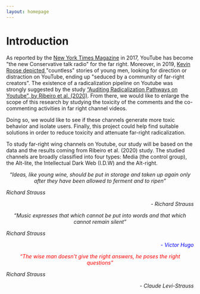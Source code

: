 ```yaml
---
layout: homepage
---
```


# Introduction

As reported by the [New York Times Magazine](https://www.nytimes.com/2017/08/03/magazine/for-the-new-far-right-youtube-has-become-the-new-talk-radio.htm) in 2017, YouTube has become "the new Conservative talk radio" for the far right. Moreover, in 2019, [Kevin Roose depicted ](https://www.nytimes.com/interactive/2019/06/08/technology/youtube-radical.html) "countless" stories of young men, looking for direction or distraction on YouTube, ending up "seduced by a community of far-right creators". The existence of a radicalization pipeline on Youtube was strongly suggested by the study [“Auditing Radicalization Pathways on Youtube”, by Ribeiro et al. (2020)](https://dlab.epfl.ch/people/west/pub/HortaRibeiro-Ottoni-West-Almeida-Meira_FAT-20.pdf). 
From there, we would like to enlarge the scope of this research by studying the toxicity of the comments and the co-commenting activities in far right channel videos. 

Doing so, we would like to see if these channels generate more toxic behavior and isolate users. Finally, this project could help find suitable solutions in order to reduce toxicity and attenuate far-right radicalization.

To study far-right wing channels on Youtube, our study will be based on the data and the results coming from Ribeiro et al. (2020) study. The studied channels are broadly classified into four types: Media (the control group), the Alt-lite, the Intellectual Dark Web (I.D.W) and the Alt-right. 

<p align="center">
    <i>“Ideas, like young wine, should be put in storage and taken up again only after they have been allowed to ferment and to ripen”<i>
</p>
Richard Strauss
<p align="right ">
    - Richard Strauss
</p>

<p align="center">
    <i>“Music expresses that which cannot be put into words and that which cannot remain silent”<i>
</p>
Richard Strauss
<p align="right " style="color :blue; ">
    - Victor Hugo
</p>

<p align="center" style="color :red; ">
    <i>“The wise man doesn't give the right answers, he poses the right questions”<i>
</p>
Richard Strauss
<p align="right ">
    - Claude Levi-Strauss
</p>

